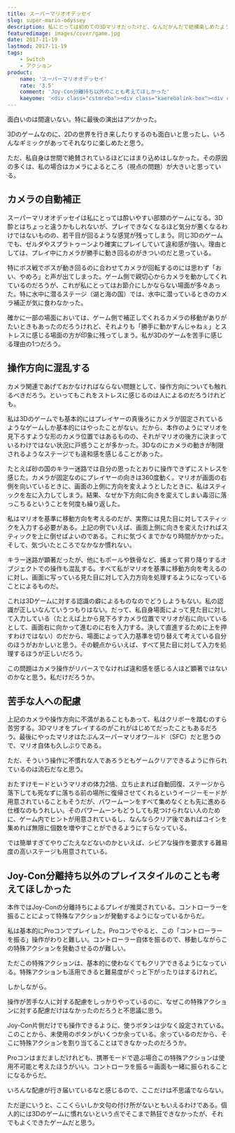 ```yaml
---
title: スーパーマリオオデッセイ
slug: super-mario-odyssey
description: 私にとっては初めての3Dマリオだったけど、なんだかんだで結構楽しめたように思う。視点がちょこまか動くので若干酔いやすい気がするのと、プレイにあたって支障があるわけではないがJoy-Con分離持ち至上主義なところが気になるものの、面白い作品だったと思う。
featuredimage: images/cover/game.jpg
date: 2017-11-19
lastmod: 2017-11-19
tags: 
    - Switch
    - アクション
product:
    name: 'スーパーマリオオデッセイ'
    rate: '3.5'
    comment: 'Joy-Con分離持ち以外のことも考えてほしかった'
    kaeyome: '<div class="cstmreba"><div class="kaerebalink-box"><div class="kaerebalink-image"><a href="https://www.amazon.co.jp/exec/obidos/ASIN/B075LC617B/illusionspace-22/" target="_blank" rel="nofollow" ><img src="https://images-fe.ssl-images-amazon.com/images/I/61GoeA8VoXL._SL160_.jpg" style="border: none;" /></a></div><div class="kaerebalink-info"><div class="kaerebalink-name"><a href="https://www.amazon.co.jp/exec/obidos/ASIN/B075LC617B/illusionspace-22/" target="_blank" rel="nofollow" >スーパーマリオ オデッセイ</a><div class="kaerebalink-powered-date">posted with <a href="https://kaereba.com" rel="nofollow" target="_blank">カエレバ</a></div></div><div class="kaerebalink-detail"> 任天堂 2017-10-27    </div><div class="kaerebalink-link1"><div class="shoplinkamazon"><a href="https://www.amazon.co.jp/gp/search?keywords=%E3%82%B9%E3%83%BC%E3%83%91%E3%83%BC%E3%83%9E%E3%83%AA%E3%82%AA%E3%82%AA%E3%83%87%E3%83%83%E3%82%BB%E3%82%A4&__mk_ja_JP=%E3%82%AB%E3%82%BF%E3%82%AB%E3%83%8A&tag=illusionspace-22" target="_blank" rel="nofollow" >Amazon</a></div><div class="shoplinkrakuten"><a href="https://hb.afl.rakuten.co.jp/hgc/11b85a2b.54f625b8.11b85a2c.594e2eba/?pc=http%3A%2F%2Fsearch.rakuten.co.jp%2Fsearch%2Fmall%2F%25E3%2582%25B9%25E3%2583%25BC%25E3%2583%2591%25E3%2583%25BC%25E3%2583%259E%25E3%2583%25AA%25E3%2582%25AA%25E3%2582%25AA%25E3%2583%2587%25E3%2583%2583%25E3%2582%25BB%25E3%2582%25A4%2F-%2Ff.1-p.1-s.1-sf.0-st.A-v.2%3Fx%3D0%26scid%3Daf_ich_link_urltxt%26m%3Dhttp%3A%2F%2Fm.rakuten.co.jp%2F" target="_blank" rel="nofollow" >楽天市場</a></div></div></div><div class="booklink-footer"></div></div></div>'
---
```


面白いのは間違いない。特に最後の演出はアツかった。

3Dのゲームなのに、2Dの世界を行き来したりするのも面白いと思ったし、いろんなギミックがあってそれなりに楽しめたと思う。

ただ、私自身は世間で絶賛されているほどにはまり込めはしなかった。その原因の多くは、私の場合はカメラによるところ（視点の問題）が大きいと思っている。

## カメラの自動補正

スーパーマリオオデッセイは私にとっては酔いやすい部類のゲームになる。3D酔とはちょっと違うかもしれないが、プレイできなくなるほど気分が悪くなるわけではないものの、若干目が回るような感覚が残ってしまう。同じ3Dのゲームでも、ゼルダやスプラトゥーンより確実にプレイしていて違和感が強い。理由としては、プレイ中にカメラが勝手に動き回るのがきついのだと思っている。

特にボス戦でボスが動き回るのに合わせてカメラが回転するのには思わず「おい、やめろ」と声が出てしまった。ゲーム側で親切心からカメラを動かしてくれているのだろうが、これが私にとってはお節介にしかならない場面が多々あった。特に水中に潜るステージ（湖と海の国）では、水中に潜っているときのカメラ補正が気に食わなかった。

確かに一部の場面においては、ゲーム側で補正してくれるカメラの移動がありがたいときもあったのだろうけれど、それよりも「勝手に動かすんじゃねぇ」とストレスに感じる場面の方が印象に残ってしまう。私が3Dのゲームを苦手に感じる理由の1つだろう。

## 操作方向に混乱する

カメラ関連であげておかなければならない問題として、操作方向についても触れるべきだろう。といってもこれをストレスに感じるのは人によるのだろうけれども。

私は3Dのゲームでも基本的にはプレイヤーの真後ろにカメラが固定されているようなゲームしか基本的にはやったことがない。だから、本作のようにマリオを見下ろすような形のカメラ位置ではあるものの、それがマリオの後方に決まっているわけではない状況に戸惑うことが多かった。3Dなのにカメラの動きが制限されるようなステージでも違和感を感じることがあった。

たとえば砂の国のキラー迷路では自分の思ったとおりに操作できずにストレスを感じた。カメラが固定なのにプレイヤーの向きは360度動く。マリオが画面の右側を向いているときに、画面の上側に方向を変えようとしたときに、私はスティックを左に入力してしまう。結果、なぜか下方向に向きを変えてしまい毒沼に落っこちるということを何度も繰り返した。

私はマリオを基準に移動方向を考えるのだが、実際には見た目に対してスティックを入力する必要がある。上記の例でいえば、画面上側に向きを変えたければスティックを上に倒せばよいのである。これに気づくまでかなり時間がかかった。そして、気づいたところでなかなか慣れない。

キラー迷路が顕著だったが、他にもポールや鉄骨など、捕まって昇り降りするオブジェクトでの操作も混乱する。すべて私がマリオを基準に移動方向を考えるのに対し、画面に写っている見た目に対して入力方向を処理するようになっていることによるものだ。

これは3Dゲームに対する認識の癖によるものなのでどうしようもない。私の認識が正しいなんていうつもりはない。だって、私自身場面によって見た目に対して入力している（たとえば上から見下ろすカメラ位置でマリオが右に向いているとして、画面右に向かって進むのに右を入力する。決して直進するために上を押すわけではない）のだから、場面によって入力基準を切り替えて考えている自分のほうがおかしいと思う。その観点からいえば、すべて見た目に対して入力を処理するほうが正しいだろう。

この問題はカメラ操作がリバースでなければ違和感を感じる人ほど顕著ではないのかなと思う。私だけだろうか。

## 苦手な人への配慮

上記のカメラや操作方向に不満があることもあって、私はクリボーを踏むのすら苦労する。3Dマリオをプレイするのがこれがはじめてだったこともあるだろう。最後にやったマリオはたぶんスーパーマリオワールド（SFC）だと思うので、マリオ自体も久しぶりである。

ただ、そういう操作に不慣れな人であろうともゲームクリアできるように作られているのは流石だなと思う。

おたすけモードというマリオの体力2倍、立ち止まれば自動回復、ステージから落下しても死なずに落ちる前の場所に復帰させてくれるというイージーモードが用意されていることもそうだが、パワームーンをすべて集めなくとも先に進める仕様なのもうれしい。そのパワームーンもどうしても見つけられない人のために、ゲーム内でヒントが用意されているし、なんならクリア後であればコインを集めれば無限に個数を増やすことができるようにすらなっている。

では簡単すぎてやりごたえなどないのかといえば、シビアな操作を要求する難易度の高いステージも用意されている。

## Joy-Con分離持ち以外のプレイスタイルのことも考えてほしかった

本作ではJoy-Conの分離持ちによるプレイが推奨されている。コントローラーを振ることによって特殊なアクションが発動するようになっているからだ。

私は基本的にProコンでプレイした。Proコンでやると、この「コントローラーを振る」操作がわりと難しい。コントローラー自体を振るので、移動しながらこの特殊アクションを発動させるのが難しい。

ただこの特殊アクションは、基本的に使わなくてもクリアできるようになっている。特殊アクションも活用できると難易度がぐっと下がったりはするけれど。

しかしながら。

操作が苦手な人に対する配慮をしっかりやっているのに、なぜこの特殊アクションに対する配慮だけはなかったのだろうと不思議に思う。

Joy-Con片側だけでも操作できるように、使うボタンは少なく設定されている。このことから、未使用のボタンがいくつか余っている。余っているのだから、そこに特殊アクションを割り当てることはできなかったのだろうか。

Proコンはまだましだけれども、携帯モードで遊ぶ場合この特殊アクションは使用不可能と考えたほうがいい。コントローラを振る＝画面も一緒に振られることになるからだ。

いろんな配慮が行き届いているなと感じるので、ここだけは不思議でならない。

ただ逆にいうと、ここくらいしか文句の付け所がないともいえるわけである。個人的には3Dのゲームに慣れないという点でそこまで熱狂できなかったが、それでもよくできたゲームだと思う。
